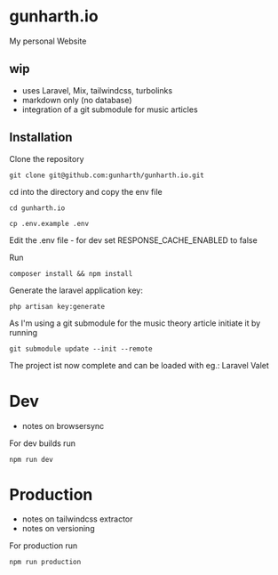 # gunharth.io
My personal Website


## wip

- uses Laravel, Mix, tailwindcss, turbolinks
- markdown only (no database)
- integration of a git submodule for music articles


## Installation

Clone the repository 
```
git clone git@github.com:gunharth/gunharth.io.git
```
cd into the directory and copy the env file
```
cd gunharth.io

cp .env.example .env
```
Edit the .env file - for dev set RESPONSE_CACHE_ENABLED to false

Run
````
composer install && npm install
````

Generate the laravel application key:
````
php artisan key:generate
````

As I'm using a git submodule for the music theory article initiate it by running
````
git submodule update --init --remote
````
The project ist now complete and can be loaded with eg.: Laravel Valet

# Dev

- notes on browsersync

For dev builds run
```
npm run dev
````

# Production

- notes on tailwindcss extractor
- notes on versioning

For production run
````
npm run production
````
